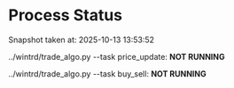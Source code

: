 # Process Status

Snapshot taken at: 2025-10-13 13:53:52

../wintrd/trade_algo.py --task price_update: **NOT RUNNING**

../wintrd/trade_algo.py --task buy_sell: **NOT RUNNING**

